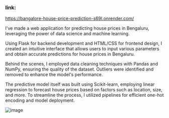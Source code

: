 ### link:
https://bangalore-house-price-prediction-s69l.onrender.com/

I've made a web application for predicting house prices in Bengaluru, leveraging the power of data science and machine learning. 

Using Flask for backend development and HTML/CSS for frontend design, I created an intuitive interface that allows users to input various parameters and obtain accurate predictions for house prices in Bengaluru. 

Behind the scenes, I employed data cleaning techniques with Pandas and NumPy, ensuring the quality of the dataset. Outliers were identified and removed to enhance the model's performance. 

The predictive model itself was built using Scikit-learn, employing linear regression to forecast house prices based on factors such as location, size, and more. To streamline the process, I utilized pipelines for efficient one-hot encoding and model deployment.

![image](https://github.com/sanjaychauhan001/bangalore-house-price-prediction/assets/131572534/3bd807e2-71c4-4096-babc-09d218666eb9)
